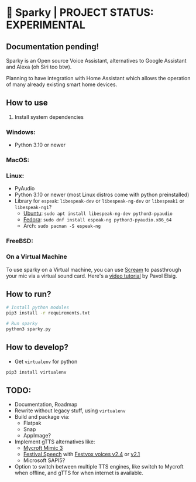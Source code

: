 # 🤖 Sparky | PROJECT STATUS: EXPERIMENTAL

## Documentation pending!

Sparky is an Open source Voice Assistant, alternatives to Google Assistant and Alexa (oh Siri too btw).

Planning to have integration with Home Assistant which allows the operation of many already existing smart home devices.

## How to use

1. Install system dependencies

### Windows:

- Python 3.10 or newer

### MacOS:

### Linux:

- PyAudio
- Python 3.10 or newer (most Linux distros come with python preinstalled)
- Library for `espeak`: `libespeak-dev` or `libespeak-ng-dev` or `libespeak1` or `libespeak-ng1`?
  - [Ubuntu](https://packages.ubuntu.com/search?suite=default&section=all&arch=any&keywords=libespeak&searchon=names): `sudo apt install libespeak-ng-dev python3-pyaudio`
  - [Fedora](https://packages.fedoraproject.org/search?query=espeak): `sudo dnf install espeak-ng python3-pyaudio.x86_64`
  - Arch: `sudo pacman -S espeak-ng`

### FreeBSD:

### On a Virtual Machine

To use sparky on a Virtual machine, you can use [Scream](https://github.com/duncanthrax/scream) to passthrough your mic via a virtual sound card. Here's a [video tutorial](https://www.youtube.com/watch?v=AfUgNEOx3uk) by Pavol Elsig.

## How to run?

```bash
# Install python modules
pip3 install -r requirements.txt

# Run sparky
python3 sparky.py
```

## How to develop?

- Get `virtualenv` for python

```bash
pip3 install virtualenv
```

## TODO:

- Documentation, Roadmap
- Rewrite without legacy stuff, using `virtualenv`
- Build and package via:
  - Flatpak
  - Snap
  - AppImage?
- Implement gTTS alternatives like:
  - [Mycroft Mimic 3](https://youtu.be/egrMopDIvPE)
  - [Festival Speech](https://www.cstr.ed.ac.uk/projects/festival/) with [Festvox voices v2.4](http://festvox.org/packed/festival/2.4/) or [v2.1](http://festvox.org/packed/festival/2.1/)
  - Microsoft SAPI5?
- Option to switch between multiple TTS engines, like switch to Mycroft when offline, and gTTS for when internet is available.
